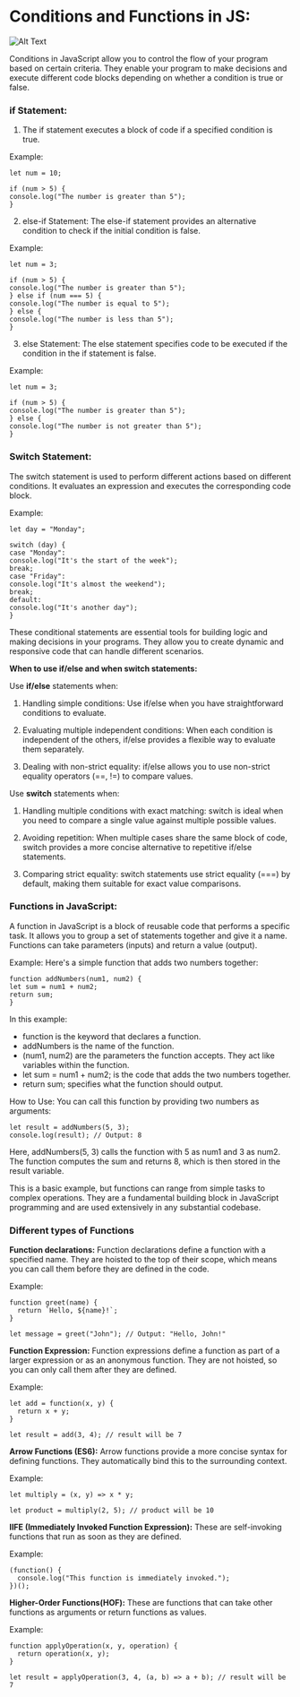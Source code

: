 # Conditions and Functions in JS:

![Alt Text](https://www.scientecheasy.com/wp-content/uploads/2021/04/java-if-else-flowchart.png "JavaScript Logo")

Conditions in JavaScript allow you to control the flow of your program based on certain criteria. They enable your program to make decisions and execute different code blocks depending on whether a condition is true or false.

### if Statement:

1. The if statement executes a block of code if a specified condition is true.

Example:

```
let num = 10;

if (num > 5) {
console.log("The number is greater than 5");
}
```

2. else-if Statement:
   The else-if statement provides an alternative condition to check if the initial condition is false.

Example:

```
let num = 3;

if (num > 5) {
console.log("The number is greater than 5");
} else if (num === 5) {
console.log("The number is equal to 5");
} else {
console.log("The number is less than 5");
}
```

3. else Statement:
   The else statement specifies code to be executed if the condition in the if statement is false.

Example:

```
let num = 3;

if (num > 5) {
console.log("The number is greater than 5");
} else {
console.log("The number is not greater than 5");
}
```

### Switch Statement:

The switch statement is used to perform different actions based on different conditions. It evaluates an expression and executes the corresponding code block.

Example:

```
let day = "Monday";

switch (day) {
case "Monday":
console.log("It's the start of the week");
break;
case "Friday":
console.log("It's almost the weekend");
break;
default:
console.log("It's another day");
}
```

These conditional statements are essential tools for building logic and making decisions in your programs. They allow you to create dynamic and responsive code that can handle different scenarios.

**When to use if/else and when switch statements:**

Use **if/else** statements when:

1. Handling simple conditions: Use if/else when you have straightforward conditions to evaluate.

2. Evaluating multiple independent conditions: When each condition is independent of the others, if/else provides a flexible way to evaluate them separately.

3. Dealing with non-strict equality: if/else allows you to use non-strict equality operators (==, !=) to compare values.

Use **switch** statements when:

1. Handling multiple conditions with exact matching: switch is ideal when you need to compare a single value against multiple possible values.

2. Avoiding repetition: When multiple cases share the same block of code, switch provides a more concise alternative to repetitive if/else statements.

3. Comparing strict equality: switch statements use strict equality (===) by default, making them suitable for exact value comparisons.

### Functions in JavaScript:

A function in JavaScript is a block of reusable code that performs a specific task. It allows you to group a set of statements together and give it a name. Functions can take parameters (inputs) and return a value (output).

Example: Here's a simple function that adds two numbers together:

```
function addNumbers(num1, num2) {
let sum = num1 + num2;
return sum;
}
```

In this example:

- function is the keyword that declares a function.
- addNumbers is the name of the function.
- (num1, num2) are the parameters the function accepts. They act like variables within the function.
- let sum = num1 + num2; is the code that adds the two numbers together.
- return sum; specifies what the function should output.

How to Use:
You can call this function by providing two numbers as arguments:

```
let result = addNumbers(5, 3);
console.log(result); // Output: 8
```

Here, addNumbers(5, 3) calls the function with 5 as num1 and 3 as num2. The function computes the sum and returns 8, which is then stored in the result variable.

This is a basic example, but functions can range from simple tasks to complex operations. They are a fundamental building block in JavaScript programming and are used extensively in any substantial codebase.

### Different types of Functions

**Function declarations:**
Function declarations define a function with a specified name. They are hoisted to the top of their scope, which means you can call them before they are defined in the code.

Example:

```
function greet(name) {
  return `Hello, ${name}!`;
}

let message = greet("John"); // Output: "Hello, John!"
```

**Function Expression:**
Function expressions define a function as part of a larger expression or as an anonymous function. They are not hoisted, so you can only call them after they are defined.

Example:

```
let add = function(x, y) {
  return x + y;
}

let result = add(3, 4); // result will be 7
```

**Arrow Functions (ES6):**
Arrow functions provide a more concise syntax for defining functions. They automatically bind this to the surrounding context.

Example:

```
let multiply = (x, y) => x * y;

let product = multiply(2, 5); // product will be 10
```

**IIFE (Immediately Invoked Function Expression):**
These are self-invoking functions that run as soon as they are defined.

Example:

```
(function() {
  console.log("This function is immediately invoked.");
})();
```

**Higher-Order Functions(HOF):**
These are functions that can take other functions as arguments or return functions as values.

Example:

```
function applyOperation(x, y, operation) {
  return operation(x, y);
}

let result = applyOperation(3, 4, (a, b) => a + b); // result will be 7
```
